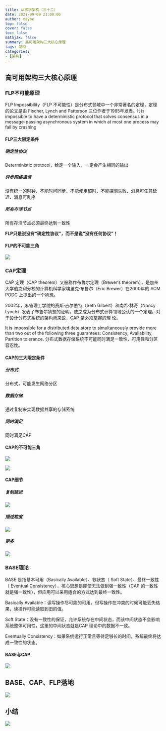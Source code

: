 ```yaml
---
title: 从零学架构（三十二）
date: 2021-09-09 21:00:00
author: maybe
top: false
cover: false
toc: false
mathjax: false
summary: 高可用架构三大核心原理
tags: 架构
categories:
- [架构]
---
```


## 高可用架构三大核心原理

### FLP不可能原理

FLP Impossibility（FLP 不可能性）是分布式领域中一个非常著名的定理，定理的论文是由 Fischer, Lynch
and Patterson 三位作者于1985年发表。It is impossible to have a deterministic protocol that solves consensus in a message-passing asynchronous system in which at most one process may fail by crashing

#### FLP三大限定条件

##### 确定性协议

Deterministic protocol，给定一个输入，一定会产生相同的输出

##### 异步网络通信

没有统一的时钟、不能时间同步、不能使用超时、不能探测失败、消息可任意延迟、消息可乱序

##### 所有存活节点

所有存活节点必须最终达到一致性

**FLP只是说没有“确定性协议”，而不是说“没有任何协议”！**

#### FLP的不可能三角

![](/medias/assets/architecture/20210909201937.png)

### CAP定理

CAP 定理（CAP theorem）又被称作布鲁尔定理（Brewer‘s theorem），是加州大学伯克利分校的计算机科学家埃里克·布鲁尔（Eric Brewer）在2000年的 ACM PODC 上提出的一个猜想。

2002年，麻省理工学院的赛斯·吉尔伯特（Seth Gilbert）和南希·林奇（Nancy Lynch）发表了布鲁尔猜想的证明，使之成为分布式计算领域公认的一个定理。对于设计分布式系统的架构师来说，CAP 是必须掌握的理
论。

It is impossible for a distributed data store to simultaneously provide more than two out of the
following three guarantees: Consistency, Availability, Partition tolerance.
分布式数据存储系统不可能同时满足一致性、可用性和分区容忍性。

#### CAP的三大限定条件

##### 分布式

分布式，可能发生网络分区

##### 数据存储

通过复制来实现数据共享的存储系统

##### 同时满足

同时满足CAP

#### CAP的不可能三角

![](/medias/assets/architecture/20210909202941.png)

![](/medias/assets/architecture/20210909203215.png)

#### CAP细节

##### 复制延迟

![](/medias/assets/architecture/20210909203823.png)

##### 描述粒度

![](/medias/assets/architecture/20210909203941.png)

##### 更多

![](/medias/assets/architecture/20210909204237.png)

### BASE理论

BASE 是指基本可用（Basically Available）、软状态（ Soft State）、最终一致性（ Eventual Consistency），核心思想是即使无法做到强一致性（CAP 的一致性就是强一致性），但应用可以采用适合的方式达到最终一致性。

Basically Available：读写操作尽可能的可用，但写操作在冲突的时候可能丢失结果，读操作可能读取到旧的值。

Soft State：没有一致性的保证，允许系统存在中间状态，而该中间状态不会影响系统整体可用性，这里的中间状态就是CAP 理论中的数据不一致。

Eventually Consistency：如果系统运行正常且等待足够长的时间，系统最终将达成一致性的状态。

#### BASE与CAP

![](/medias/assets/architecture/20210909204748.png)

## BASE、CAP、FLP落地

![](/medias/assets/architecture/20210909205024.png)

## 小结

![](/medias/assets/architecture/%E9%AB%98%E5%8F%AF%E7%94%A8%E6%9E%B6%E6%9E%84%E4%B8%89%E5%A4%A7%E6%A0%B8%E5%BF%83%E5%8E%9F%E7%90%86.png)
